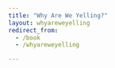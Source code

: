 ```yaml
---
title: "Why Are We Yelling?"
layout: whyareweyelling
redirect_from: 
  - /book
  - /whyareweyelling

---
```


